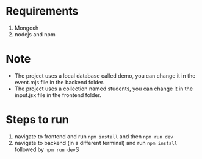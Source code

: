 # Requirements 
1. Mongosh
2. nodejs and npm

# Note
- The project uses a local database called demo, you can change it in the event.mjs file in the backend folder.
- The project uses a collection named students, you can change it in the input.jsx file in the frontend folder.

# Steps to run
1. navigate to frontend and run `npm install` and then `npm run dev`
2. navigate to backend (in a different terminal) and run `npm install` followed by `npm run dev`S
